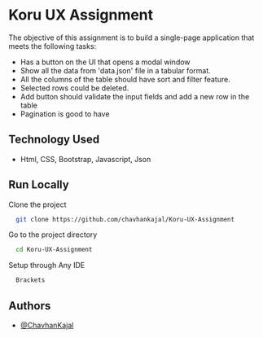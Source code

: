 
# Koru UX Assignment

The objective of this assignment is to build a single-page application that meets the following tasks:

- Has a button on the UI that opens a modal window
- Show all the data from 'data.json' file in a tabular format.
- All the columns of the table should have sort and filter feature.
- Selected rows could be deleted.
- Add button should validate the input fields and add a new row in the table
- Pagination is good to have


## Technology Used

- Html, CSS, Bootstrap, Javascript, Json


## Run Locally

Clone the project

```bash
  git clone https://github.com/chavhankajal/Koru-UX-Assignment
```

Go to the project directory

```bash
  cd Koru-UX-Assignment
```

Setup through Any IDE

```bash
  Brackets
```


## Authors

- [@ChavhanKajal](https://github.com/chavhankajal)

